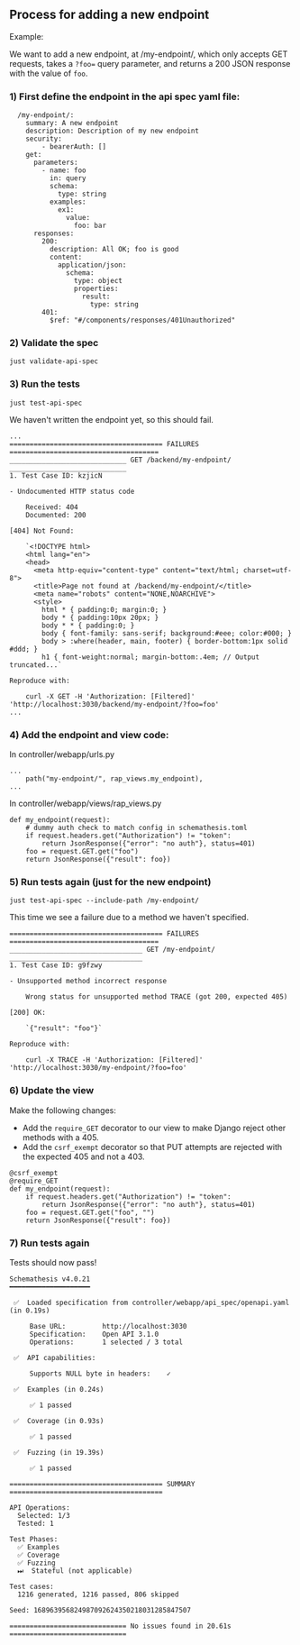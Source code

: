 
## Process for adding a new endpoint

Example:

We want to add a new endpoint, at /my-endpoint/, which only accepts GET requests,
takes a `?foo=` query parameter, and returns a 200 JSON response with the value of `foo`.

### 1) First define the endpoint in the api spec yaml file:

```
  /my-endpoint/:
    summary: A new endpoint
    description: Description of my new endpoint
    security:
        - bearerAuth: []
    get:
      parameters:
        - name: foo
          in: query
          schema:
            type: string
          examples:
            ex1:
              value:
                foo: bar
      responses:
        200:
          description: All OK; foo is good
          content:
            application/json:
              schema:
                type: object
                properties:
                  result:
                    type: string
        401:
          $ref: "#/components/responses/401Unauthorized"
```

### 2) Validate the spec

```
just validate-api-spec
```

### 3) Run the tests
```
just test-api-spec
```
We haven't written the endpoint yet, so this should fail.

```
...
====================================== FAILURES =====================================
_____________________________ GET /backend/my-endpoint/ _____________________________
1. Test Case ID: kzjicN

- Undocumented HTTP status code

    Received: 404
    Documented: 200

[404] Not Found:

    `<!DOCTYPE html>
    <html lang="en">
    <head>
      <meta http-equiv="content-type" content="text/html; charset=utf-8">
      <title>Page not found at /backend/my-endpoint/</title>
      <meta name="robots" content="NONE,NOARCHIVE">
      <style>
        html * { padding:0; margin:0; }
        body * { padding:10px 20px; }
        body * * { padding:0; }
        body { font-family: sans-serif; background:#eee; color:#000; }
        body > :where(header, main, footer) { border-bottom:1px solid #ddd; }
        h1 { font-weight:normal; margin-bottom:.4em; // Output truncated...`

Reproduce with:

    curl -X GET -H 'Authorization: [Filtered]' 'http://localhost:3030/backend/my-endpoint/?foo=foo'
...

```

### 4) Add the endpoint and view code:

In controller/webapp/urls.py
```
...
    path("my-endpoint/", rap_views.my_endpoint),
...
```

In controller/webapp/views/rap_views.py
```
def my_endpoint(request):
    # dummy auth check to match config in schemathesis.toml
    if request.headers.get("Authorization") != "token":
        return JsonResponse({"error": "no auth"}, status=401)
    foo = request.GET.get("foo")
    return JsonResponse({"result": foo})
```

### 5) Run tests again (just for the new endpoint)

```
just test-api-spec --include-path /my-endpoint/
```

This time we see a failure due to a method we haven't specified.
```
====================================== FAILURES =====================================
_________________________________ GET /my-endpoint/ _________________________________
1. Test Case ID: g9fzwy

- Unsupported method incorrect response

    Wrong status for unsupported method TRACE (got 200, expected 405)

[200] OK:

    `{"result": "foo"}`

Reproduce with:

    curl -X TRACE -H 'Authorization: [Filtered]' 'http://localhost:3030/my-endpoint/?foo=foo'
```

### 6) Update the view

Make the following changes:

- Add the `require_GET` decorator to our view to make Django reject other methods with a 405.
- Add the `csrf_exempt` decorator so that PUT attempts are rejected with the expected 405 and not a 403.
```
@csrf_exempt
@require_GET
def my_endpoint(request):
    if request.headers.get("Authorization") != "token":
        return JsonResponse({"error": "no auth"}, status=401)
    foo = request.GET.get("foo", "")
    return JsonResponse({"result": foo})
```

### 7) Run tests again

Tests should now pass!

```
Schemathesis v4.0.21
━━━━━━━━━━━━━━━━━━━━

 ✅  Loaded specification from controller/webapp/api_spec/openapi.yaml (in 0.19s)

     Base URL:         http://localhost:3030
     Specification:    Open API 3.1.0
     Operations:       1 selected / 3 total

 ✅  API capabilities:

     Supports NULL byte in headers:    ✓

 ✅  Examples (in 0.24s)

     ✅ 1 passed

 ✅  Coverage (in 0.93s)

     ✅ 1 passed

 ✅  Fuzzing (in 19.39s)

     ✅ 1 passed

====================================== SUMMARY ======================================

API Operations:
  Selected: 1/3
  Tested: 1

Test Phases:
  ✅ Examples
  ✅ Coverage
  ✅ Fuzzing
  ⏭  Stateful (not applicable)

Test cases:
  1216 generated, 1216 passed, 806 skipped

Seed: 168963956824987092624350218031285847507

============================= No issues found in 20.61s =============================
```
